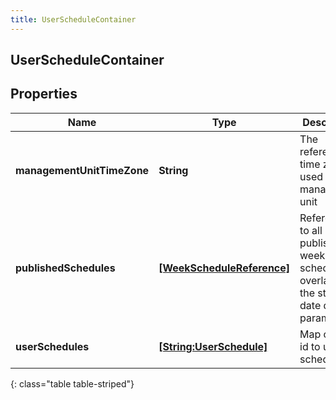 ```yaml
---
title: UserScheduleContainer
---
```

## UserScheduleContainer

## Properties

|Name | Type | Description | Notes|
|------------ | ------------- | ------------- | -------------|
| **managementUnitTimeZone** | **String** | The reference time zone used for the management unit | [optional] |
| **publishedSchedules** | [**[WeekScheduleReference]**](WeekScheduleReference.html) | References to all published week schedules overlapping the start/end date query parameters | [optional] |
| **userSchedules** | [**[String:UserSchedule]**](UserSchedule.html) | Map of user id to user schedule | [optional] |
{: class="table table-striped"}


